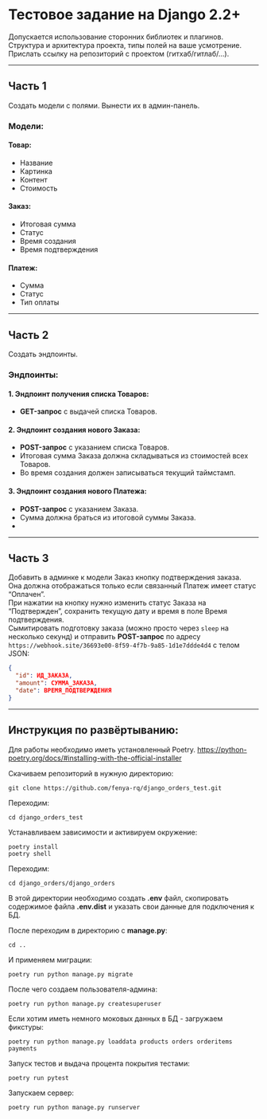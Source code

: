 # Тестовое задание на Django 2.2+

Допускается использование сторонних библиотек и плагинов.  
Структура и архитектура проекта, типы полей на ваше усмотрение.  
Прислать ссылку на репозиторий с проектом (гитхаб/гитлаб/…).
___
## Часть 1

Создать модели с полями. Вынести их в админ-панель.

### Модели:

#### Товар:
- Название
- Картинка
- Контент
- Стоимость

#### Заказ:
- Итоговая сумма
- Статус
- Время создания
- Время подтверждения

#### Платеж:
- Сумма
- Статус
- Тип оплаты

___
## Часть 2

Создать эндпоинты.

### Эндпоинты:

#### 1. Эндпоинт получения списка Товаров:
- **GET-запрос** с выдачей списка Товаров.

#### 2. Эндпоинт создания нового Заказа:
- **POST-запрос** с указанием списка Товаров. 
- Итоговая сумма Заказа должна складываться из стоимостей всех Товаров.
- Во время создания должен записываться текущий таймстамп.

#### 3. Эндпоинт создания нового Платежа:
- **POST-запрос** с указанием Заказа.
- Сумма должна браться из итоговой суммы Заказа.
- 
___
## Часть 3

Добавить в админке к модели Заказ кнопку подтверждения заказа.  
Она должна отображаться только если связанный Платеж имеет статус “Оплачен”.  
При нажатии на кнопку нужно изменить статус Заказа на “Подтвержден”, сохранить текущую дату и время в поле Время подтверждения.  
Сымитировать подготовку заказа (можно просто через `sleep` на несколько секунд) и отправить **POST-запрос** по адресу `https://webhook.site/36693e00-8f59-4f7b-9a85-1d1e7ddde4d4` с телом JSON:  

```json
{
  "id": ИД_ЗАКАЗА,
  "amount": СУММА_ЗАКАЗА,
  "date": ВРЕМЯ_ПОДТВЕРЖДЕНИЯ
}
```
___

## Инструкция по развёртыванию:

Для работы необходимо иметь установленный Poetry.
https://python-poetry.org/docs/#installing-with-the-official-installer

Скачиваем репозиторий в нужную директорию:

    git clone https://github.com/fenya-rq/django_orders_test.git
Переходим:

    cd django_orders_test
Устанавливаем зависимости и активируем окружение:

    poetry install
    poetry shell
Переходим:

    cd django_orders/django_orders
В этой директории необходимо создать **.env** файл, скопировать содержимое файла **.env.dist**
и указать свои данные для подключения к БД.

После переходим в директорию с **manage.py**:
    
    cd ..
И применяем миграции:

    poetry run python manage.py migrate
После чего создаем пользователя-админа:

    poetry run python manage.py createsuperuser
Если хотим иметь немного моковых данных в БД - загружаем фикстуры:

    poetry run python manage.py loaddata products orders orderitems payments
Запуск тестов и выдача процента покрытия тестами:

    poetry run pytest
Запускаем сервер:

    poetry run python manage.py runserver